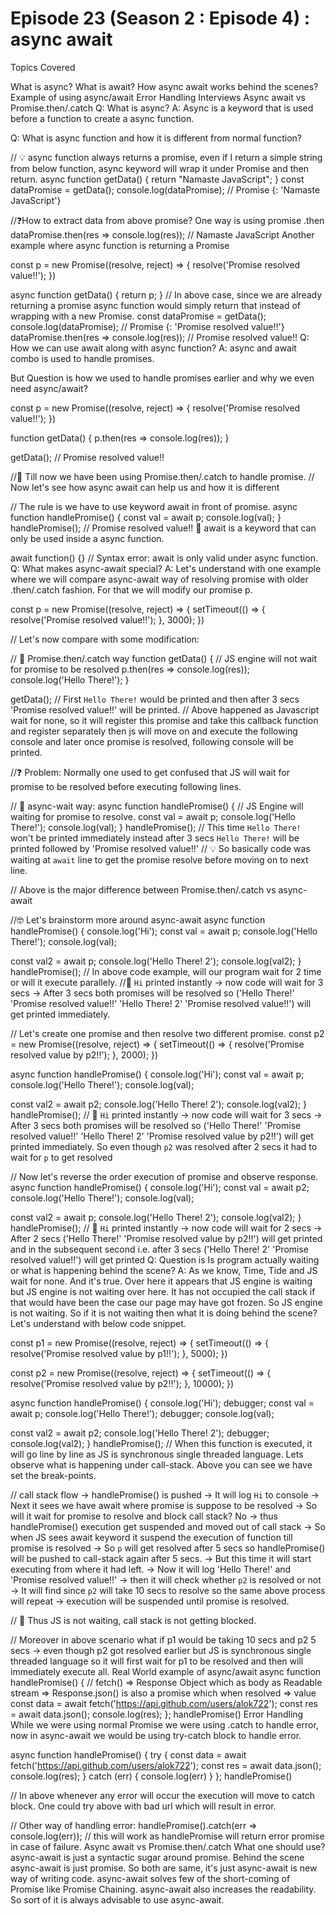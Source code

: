 
# Episode 23 (Season 2 : Episode 4) : async await

Topics Covered

What is async?
What is await?
How async await works behind the scenes?
Example of using async/await
Error Handling
Interviews
Async await vs Promise.then/.catch
Q: What is async?
A: Async is a keyword that is used before a function to create a async function.

Q: What is async function and how it is different from normal function?

// 💡 async function always returns a promise, even if I return a simple string from below function, async keyword will wrap it under Promise and then return.
async function getData() {
  return "Namaste JavaScript";
}
const dataPromise = getData();
console.log(dataPromise); // Promise {<fulfilled>: 'Namaste JavaScript'}

//❓How to extract data from above promise? One way is using promise .then
dataPromise.then(res => console.log(res)); // Namaste JavaScript
Another example where async function is returning a Promise

const p = new Promise((resolve, reject) => {
  resolve('Promise resolved value!!');
})

async function getData() {
  return p;
}
// In above case, since we are already returning a promise async function would simply return that instead of wrapping with a new Promise.
const dataPromise = getData();
console.log(dataPromise); // Promise {<fulfilled>: 'Promise resolved value!!'}
dataPromise.then(res => console.log(res)); // Promise resolved value!!
Q: How we can use await along with async function?
A: async and await combo is used to handle promises.

But Question is how we used to handle promises earlier and why we even need async/await?

const p = new Promise((resolve, reject) => {
  resolve('Promise resolved value!!');
})

function getData() {
  p.then(res => console.log(res));
}

getData(); // Promise resolved value!!

//📌 Till now we have been using Promise.then/.catch to handle promise.
// Now let's see how async await can help us and how it is different

// The rule is we have to use keyword await in front of promise.
async function handlePromise() {
  const val = await p;
  console.log(val);
}
handlePromise(); // Promise resolved value!!
📌 await is a keyword that can only be used inside a async function.

await function() {} // Syntax error: await is only valid under async function.
Q: What makes async-await special?
A: Let's understand with one example where we will compare async-await way of resolving promise with older .then/.catch fashion. For that we will modify our promise p.

const p = new Promise((resolve, reject) => {
  setTimeout(() => {
    resolve('Promise resolved value!!');
  }, 3000);
})

// Let's now compare with some modification:

// 📌 Promise.then/.catch way
function getData() {
  // JS engine will not wait for promise to be resolved
  p.then(res => console.log(res));
  console.log('Hello There!');
}

getData(); // First `Hello There!` would be printed and then after 3 secs 'Promise resolved value!!' will be printed.
// Above happened as Javascript wait for none, so it will register this promise and take this callback function and register separately then js will move on and execute the following console and later once promise is resolved, following console will be printed.

//❓ Problem: Normally one used to get confused that JS will wait for promise to be resolved before executing following lines.

// 📌 async-wait way:
async function handlePromise() {
  // JS Engine will waiting for promise to resolve.
  const val = await p;
  console.log('Hello There!');
  console.log(val);
}
handlePromise(); // This time `Hello There!` won't be printed immediately instead after 3 secs `Hello There!` will be printed followed by 'Promise resolved value!!'
// 💡 So basically code was waiting at `await` line to get the promise resolve before moving on to next line.

// Above is the major difference between Promise.then/.catch vs async-await

//🤓 Let's brainstorm more around async-await
async function handlePromise() {
  console.log('Hi');
  const val = await p;
  console.log('Hello There!');
  console.log(val);

  const val2 = await p;
  console.log('Hello There! 2');
  console.log(val2);
}
handlePromise(); 
// In above code example, will our program wait for 2 time or will it execute parallely.
//📌 `Hi` printed instantly -> now code will wait for 3 secs -> After 3 secs both promises will be resolved so ('Hello There!' 'Promise resolved value!!' 'Hello There! 2' 'Promise resolved value!!') will get printed immediately.

// Let's create one promise and then resolve two different promise.
const p2 = new Promise((resolve, reject) => {
  setTimeout(() => {
    resolve('Promise resolved value by p2!!');
  }, 2000);
})

async function handlePromise() {
  console.log('Hi');
  const val = await p;
  console.log('Hello There!');
  console.log(val);

  const val2 = await p2;
  console.log('Hello There! 2');
  console.log(val2);
}
handlePromise(); 
// 📌 `Hi` printed instantly -> now code will wait for 3 secs -> After 3 secs both promises will be resolved so ('Hello There!' 'Promise resolved value!!' 'Hello There! 2' 'Promise resolved value by p2!!') will get printed immediately. So even though `p2` was resolved after 2 secs it had to wait for `p` to get resolved


// Now let's reverse the order execution of promise and observe response.
async function handlePromise() {
  console.log('Hi');
  const val = await p2;
  console.log('Hello There!');
  console.log(val);

  const val2 = await p;
  console.log('Hello There! 2');
  console.log(val2);
}
handlePromise(); 
// 📌 `Hi` printed instantly -> now code will wait for 2 secs -> After 2 secs ('Hello There!' 'Promise resolved value by p2!!') will get printed and in the subsequent second i.e. after 3 secs ('Hello There! 2' 'Promise resolved value!!') will get printed
Q: Question is Is program actually waiting or what is happening behind the scene?
A: As we know, Time, Tide and JS wait for none. And it's true. Over here it appears that JS engine is waiting but JS engine is not waiting over here. It has not occupied the call stack if that would have been the case our page may have got frozen. So JS engine is not waiting. So if it is not waiting then what it is doing behind the scene? Let's understand with below code snippet.

const p1 = new Promise((resolve, reject) => {
  setTimeout(() => {
    resolve('Promise resolved value by p1!!');
  }, 5000);
})

const p2 = new Promise((resolve, reject) => {
  setTimeout(() => {
    resolve('Promise resolved value by p2!!');
  }, 10000);
})

async function handlePromise() {
  console.log('Hi');
  debugger;
  const val = await p;
  console.log('Hello There!');
  debugger;
  console.log(val);

  const val2 = await p2;
  console.log('Hello There! 2');
  debugger;
  console.log(val2);
}
handlePromise(); 
// When this function is executed, it will go line by line as JS is synchronous single threaded language. Lets observe what is happening under call-stack. Above you can see we have set the break-points.

// call stack flow -> handlePromise() is pushed -> It will log `Hi` to console -> Next it sees we have await where promise is suppose to be resolved -> So will it wait for promise to resolve and block call stack? No -> thus handlePromise() execution get suspended and moved out of call stack -> So when JS sees await keyword it suspend the execution of function till promise is resolved -> So `p` will get resolved after 5 secs so handlePromise() will be pushed to call-stack again after 5 secs. -> But this time it will start executing from where it had left. -> Now it will log 'Hello There!' and 'Promise resolved value!!' -> then it will check whether `p2` is resolved or not -> It will find since `p2` will take 10 secs to resolve so the same above process will repeat -> execution will be suspended until promise is resolved.

// 📌 Thus JS is not waiting, call stack is not getting blocked.

// Moreover in above scenario what if p1 would be taking 10 secs and p2 5 secs -> even though p2 got resolved earlier but JS is synchronous single threaded language so it will first wait for p1 to be resolved and then will immediately execute all.
Real World example of async/await
async function handlePromise() {
  // fetch() => Response Object which as body as Readable stream => Response.json() is also a promise which when resolved => value
  const data = await fetch('https://api.github.com/users/alok722');
  const res = await data.json();
  console.log(res);
};
handlePromise()
Error Handling
While we were using normal Promise we were using .catch to handle error, now in async-await we would be using try-catch block to handle error.

async function handlePromise() {
  try {
    const data = await fetch('https://api.github.com/users/alok722');
    const res = await data.json();
    console.log(res);
  } catch (err) {
    console.log(err)
  }
};
handlePromise()

// In above whenever any error will occur the execution will move to catch block. One could try above with bad url which will result in error.

// Other way of handling error:
handlePromise().catch(err => console.log(err)); // this will work as handlePromise will return error promise in case of failure.
Async await vs Promise.then/.catch
What one should use? async-await is just a syntactic sugar around promise. Behind the scene async-await is just promise. So both are same, it's just async-await is new way of writing code. async-await solves few of the short-coming of Promise like Promise Chaining. async-await also increases the readability. So sort of it is always advisable to use async-await.


